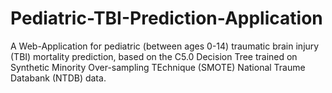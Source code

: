 # Pediatric-TBI-Prediction-Application
A Web-Application for pediatric (between ages 0-14) traumatic brain injury (TBI) mortality prediction, based on the C5.0 Decision Tree trained on Synthetic Minority Over-sampling TEchnique (SMOTE) National Traume Databank (NTDB) data.
